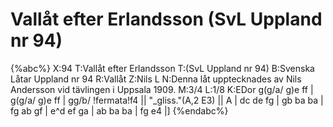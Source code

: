 # Vallåt efter Erlandsson (SvL Uppland nr 94)

{%abc%}
X:94
T:Vallåt efter Erlandsson
T:(SvL Uppland nr 94)
B:Svenska Låtar Uppland nr 94
R:Vallåt
Z:Nils L
N:Denna låt upptecknades av Nils Andersson vid tävlingen i Uppsala 1909.
M:3/4
L:1/8
K:EDor
g(g/a/ g)e ff | g(g/a/ g)e ff | gg/b/ !fermata!f4 ||
"_gliss."(A,2 E3) || A | dc de fg | gb ba ba | 
fg ab gf | e^d ef ga | ab ba ba | fg e4 |]
{%endabc%}
